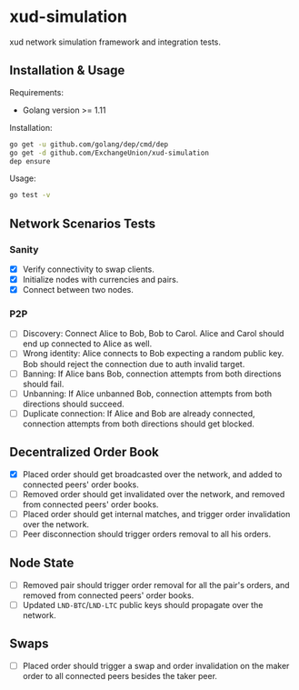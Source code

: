 # xud-simulation

xud network simulation framework and integration tests.

## Installation & Usage

Requirements:

* Golang version >= 1.11

Installation:

```bash
go get -u github.com/golang/dep/cmd/dep
go get -d github.com/ExchangeUnion/xud-simulation
dep ensure
```

Usage:

```bash
go test -v
```

## Network Scenarios Tests
### Sanity
- [x] Verify connectivity to swap clients.
- [x] Initialize nodes with currencies and pairs.
- [x] Connect between two nodes.

### P2P
- [ ] Discovery: Connect Alice to Bob, Bob to Carol. Alice and Carol should end up connected to Alice as well.
- [ ] Wrong identity: Alice connects to Bob expecting a random public key. Bob should reject the connection due to auth invalid target.
- [ ] Banning: If Alice bans Bob, connection attempts from both directions should fail.
- [ ] Unbanning: If Alice unbanned Bob, connection attempts from both directions should succeed.
- [ ] Duplicate connection: If Alice and Bob are already connected, connection attempts from both directions should get blocked.

## Decentralized Order Book
- [x] Placed order should get broadcasted over the network, and added to connected peers' order books.
- [ ] Removed order should get invalidated over the network, and removed from connected peers' order books.
- [ ] Placed order should get internal matches, and trigger order invalidation over the network.
- [ ] Peer disconnection should trigger orders removal to all his orders.

## Node State
- [ ] Removed pair should trigger order removal for all the pair's orders, and removed from connected peers' order books.
- [ ] Updated `LND-BTC`/`LND-LTC` public keys should propagate over the network.

## Swaps
- [ ] Placed order should trigger a swap and order invalidation on the maker order to all connected peers besides the taker peer.

